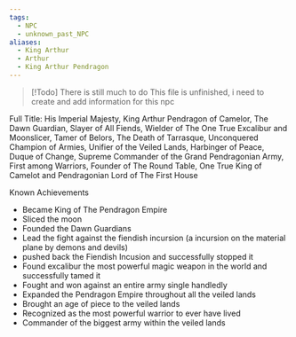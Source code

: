 ```yaml
---
tags:
  - NPC
  - unknown_past_NPC
aliases:
  - King Arthur
  - Arthur
  - King Arthur Pendragon
---
```

> [!Todo] There is still much to do
> This file is unfinished, i need to create and add information for this npc

Full Title:
His Imperial Majesty, King Arthur Pendragon of Camelor, The Dawn Guardian, Slayer of All Fiends, Wielder of The One True Excalibur and Moonslicer, Tamer of Belors, The Death of Tarrasque, Unconquered Champion of Armies, Unifier of the Veiled Lands, Harbinger of Peace, Duque of Change, Supreme Commander of the Grand Pendragonian Army, First among Warriors, Founder of The Round Table, One True King of Camelot and Pendragonian Lord of The First House

Known Achievements
- Became King of The Pendragon Empire 
- Sliced the moon
- Founded the Dawn Guardians 
- Lead the fight against the fiendish incursion (a incursion on the material plane by demons and devils) 
- pushed back the Fiendish Incusion and successfully stopped it 
- Found excalibur the most powerful magic weapon in the world and successfully tamed it 
- Fought and won against an entire army single handledly 
- Expanded the Pendragon Empire throughout all the veiled lands
- Brought an age of piece to the veiled lands 
- Recognized as the most powerful warrior to ever have lived
- Commander of the biggest army within the veiled lands